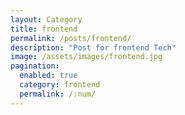 ```yaml
---
layout: Category
title: frontend
permalink: /posts/frontend/
description: "Post for frontend Tech"
image: /assets/images/frontend.jpg
pagination:
  enabled: true
  category: frontend
  permalink: /:num/
---
```

